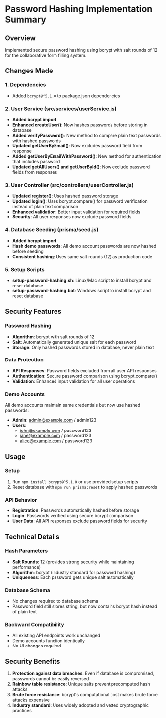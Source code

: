# Password Hashing Implementation Summary

## Overview

Implemented secure password hashing using bcrypt with salt rounds of 12 for the collaborative form filling system.

## Changes Made

### 1. Dependencies

- Added `bcrypt@^5.1.0` to package.json dependencies

### 2. User Service (src/services/userService.js)

- **Added bcrypt import**
- **Enhanced createUser()**: Now hashes passwords before storing in database
- **Added verifyPassword()**: New method to compare plain text passwords with hashed passwords
- **Updated getUserByEmail()**: Now excludes password field from response
- **Added getUserByEmailWithPassword()**: New method for authentication that includes password
- **Updated getAllUsers() and getUserById()**: Now exclude password fields from responses

### 3. User Controller (src/controllers/userController.js)

- **Updated register()**: Uses hashed password storage
- **Updated login()**: Uses bcrypt.compare() for password verification instead of plain text comparison
- **Enhanced validation**: Better input validation for required fields
- **Security**: All user responses now exclude password fields

### 4. Database Seeding (prisma/seed.js)

- **Added bcrypt import**
- **Hash demo passwords**: All demo account passwords are now hashed before seeding
- **Consistent hashing**: Uses same salt rounds (12) as production code

### 5. Setup Scripts

- **setup-password-hashing.sh**: Linux/Mac script to install bcrypt and reset database
- **setup-password-hashing.bat**: Windows script to install bcrypt and reset database

## Security Features

### Password Hashing

- **Algorithm**: bcrypt with salt rounds of 12
- **Salt**: Automatically generated unique salt for each password
- **Storage**: Only hashed passwords stored in database, never plain text

### Data Protection

- **API Responses**: Password fields excluded from all user API responses
- **Authentication**: Secure password comparison using bcrypt.compare()
- **Validation**: Enhanced input validation for all user operations

### Demo Accounts

All demo accounts maintain same credentials but now use hashed passwords:

- **Admin**: admin@example.com / admin123
- **Users**:
  - john@example.com / password123
  - jane@example.com / password123
  - alice@example.com / password123

## Usage

### Setup

1. Run `npm install bcrypt@^5.1.0` or use provided setup scripts
2. Reset database with `npm run prisma:reset` to apply hashed passwords

### API Behavior

- **Registration**: Passwords automatically hashed before storage
- **Login**: Passwords verified using secure bcrypt comparison
- **User Data**: All API responses exclude password fields for security

## Technical Details

### Hash Parameters

- **Salt Rounds**: 12 (provides strong security while maintaining performance)
- **Algorithm**: bcrypt (industry standard for password hashing)
- **Uniqueness**: Each password gets unique salt automatically

### Database Schema

- No changes required to database schema
- Password field still stores string, but now contains bcrypt hash instead of plain text

### Backward Compatibility

- All existing API endpoints work unchanged
- Demo accounts function identically
- No UI changes required

## Security Benefits

1. **Protection against data breaches**: Even if database is compromised, passwords cannot be easily reversed
2. **Rainbow table resistance**: Unique salts prevent precomputed hash attacks
3. **Brute force resistance**: bcrypt's computational cost makes brute force attacks expensive
4. **Industry standard**: Uses widely adopted and vetted cryptographic practices

